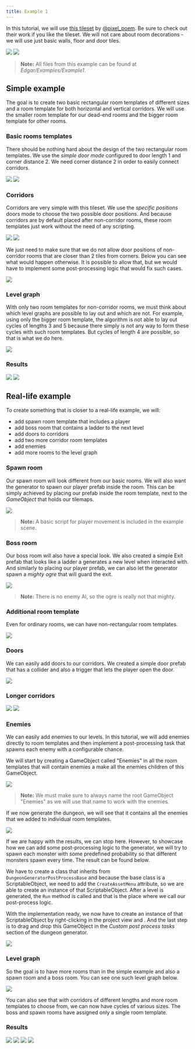 ```yaml
---
title: Example 1
---
```


In this tutorial, we will use [this tileset](https://pixel-poem.itch.io/dungeon-assetpuck) by [@pixel_poem](https://twitter.com/pixel_poem). Be sure to check out their work if you like the tileset. We will not care about room decorations - we will use just basic walls, floor and door tiles. 

<Gallery>
    <Image src="2d/examples/example1/result1.png" caption="Simple example" />
    <Image src="2d/examples/example1/result_reallife1.png" caption="Real-life example" />
</Gallery>

> **Note:** All files from this example can be found at *Edgar/Examples/Example1*.

<ExampleFeatures id="example-1" />

## Simple example

The goal is to create two basic rectangular room templates of different sizes and a room template for both horizontal and vertical corridors. We will use the smaller room template for our dead-end rooms and the bigger room template for other rooms.

### Basic rooms templates

There should be nothing hard about the design of the two rectangular room templates. We use the *simple* *door mode* configured to door length 1 and corner distance 2. We need corner distance 2 in order to easily connect corridors.

<Gallery>
    <Image src="2d/examples/example1/room1.png" caption="Bigger room" />
    <Image src="2d/examples/example1/room2.png" caption="Smaller room" />
</Gallery>

### Corridors

Corridors are very simple with this tileset. We use the *specific positions* doors mode to choose the two possible door positions. And because corridors are by default placed after non-corridor rooms, these room templates just work without the need of any scripting.

<Gallery>
    <Image src="2d/examples/example1/corridor_horizontal.png" caption="Horizontal corridor" />
    <Image src="2d/examples/example1/corridor_vertical.png" caption="Vertical corridor" />
</Gallery>

We just need to make sure that we do not allow door positions of non-corridor rooms that are closer than 2 tiles from corners. Below you can see what would happen otherwise. It is possible to allow that, but we would have to implement some post-processing logic that would fix such cases.

<Image src="2d/examples/example1/wrong_corridor.png" caption="Incorrect corridor connection" />  

### Level graph

With only two room templates for non-corridor rooms, we must think about which level graphs are possible to lay out and which are not. For example, using only the bigger room template, the algorithm is not able to lay out cycles of lengths 3 and 5 because there simply is not any way to form these cycles with such room templates. But cycles of length 4 are possible, so that is what we do here.

<Image src="2d/examples/example1/level_graph1.png" caption="Level graph" />

### Results

<Gallery>
    <Image src="2d/examples/example1/result2.png" caption="Example result" />
    <Image src="2d/examples/example1/result3.png" caption="Example result" />
</Gallery>

## Real-life example

To create something that is closer to a real-life example, we will:
- add spawn room template that includes a player
- add boss room that contains a ladder to the next level
- add doors to corridors
- add two more corridor room templates
- add enemies
- add more rooms to the level graph

### Spawn room

Our spawn room will look different from our basic rooms. We will also want the generator to spawn our player prefab inside the room. This can be simply achieved by placing our prefab inside the room template, next to the *GameObject* that holds our tilemaps.

<Image src="2d/examples/example1/spawn.png" caption="Spawn room with player prefab" />

> **Note:** A basic script for player movement is included in the example scene.

### Boss room

Our boss room will also have a special look. We also created a simple Exit prefab that looks like a ladder a generates a new level when interacted with. And similarly to placing our player prefab, we can also let the generator spawn a *mighty ogre* that will guard the exit.

<Image src="2d/examples/example1/boss.png" caption="Boss room template with exit prefab" />

> **Note:** There is no enemy AI, so the ogre is really not that mighty.

### Additional room template

Even for ordinary rooms, we can have non-rectangular room templates.

<Gallery cols={2}>
    <Image src="2d/examples/example1/room3.png" caption="Additional room tempalte" />
</Gallery>

### Doors

We can easily add doors to our corridors. We created a simple door prefab that has a collider and also a trigger that lets the player open the door.

<Image src="2d/examples/example1/corridor_doors.png" caption="Corridor with doors" />

### Longer corridors

<Gallery cols={2}>
    <Image src="2d/examples/example1/corridor_horizontal2.png" caption="Longer horizontal corridor" />
    <Image src="2d/examples/example1/corridor_vertical2.png" caption="Longer vertical corridor" />
</Gallery>

### Enemies

We can easily add enemies to our levels. In this tutorial, we will add enemies directly to room templates and then implement a post-processing task that spawns each enemy with a configurable chance. 

We will start by creating a GameObject called "Enemies" in all the room templates that will contain enemies a make all the enemies children of this GameObject.

<Image src="2d/examples/example1/room_with_monsters.png" caption="Enemies added to the room template" />

> **Note:** We must make sure to always name the root GameObject "Enemies" as we will use that name to work with the enemies.

If we now generate the dungeon, we will see that it contains all the enemies that we added to individual room templates.

<Image src="2d/examples/example1/dungeon_with_monsters.png" caption="Dungeon with monsters" />

If we are happy with the results, we can stop here. However, to showcase how we can add some post-processing logic to the generator, we will try to spawn each monster with some predefined probability so that different monsters spawn every time. The result can be found below.

We have to create a class that inherits from `DungeonGeneratorPostProcessBase` and because the base class is a ScriptableObject, we need to add the `CreateAssetMenu` attribute, so we are able to create an instance of that ScriptableObject. After a level is generated, the `Run` method is called and that is the place where we call our post-process logic.

<ExternalCode name="2d_example1_postProcessing" />

With the implementation ready, we now have to create an instance of that ScriptableObject by right-clicking in the project view and <Path path="2d:Examples/Example 1/Post-processing" />. And the last step is to drag and drop this GameObject in the *Custom post process tasks* section of the dungeon generator.

<Image src="2d/examples/example1/custom_post_process.png" caption="Add the ScriptableObject to the Custom post-processing tasks array" />

### Level graph

So the goal is to have more rooms than in the simple example and also a spawn room and a boss room. You can see one such level graph below.

<Image src="2d/examples/example1/level_graph2.png" caption="Level graph" />

You can also see that with corridors of different lengths and more room templates to choose from, we can now have cycles of various sizes. The boss and spawn rooms have assigned only a single room template.

### Results

<Gallery cols={2} fixedHeight>
    <Image src="2d/examples/example1/result_reallife2.png" caption="Example result" />
    <Image src="2d/examples/example1/result_reallife3.png" caption="Example result" />
    <Image src="2d/examples/example1/result_reallife4.png" caption="Example result with enemies" />
    <Image src="2d/examples/example1/result_reallife5.png" caption="Example result with enemies" />
</Gallery>
